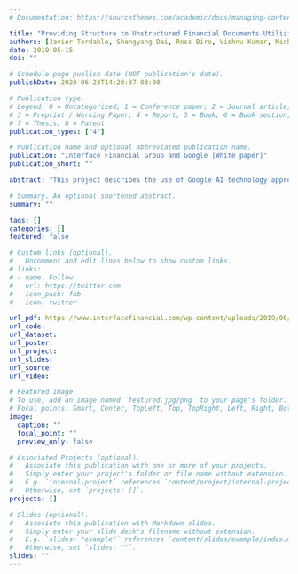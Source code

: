 ```yaml
---
# Documentation: https://sourcethemes.com/academic/docs/managing-content/

title: "Providing Structure to Unstructured Financial Documents Utilizing AI/ML"
authors: [Javier Tordable, Shengyang Dai, Ross Biro, Vishnu Kumar, Michael Cave, Zheng Xin Yong]
date: 2019-05-15
doi: ""

# Schedule page publish date (NOT publication's date).
publishDate: 2020-06-23T14:20:37-03:00

# Publication type.
# Legend: 0 = Uncategorized; 1 = Conference paper; 2 = Journal article;
# 3 = Preprint / Working Paper; 4 = Report; 5 = Book; 6 = Book section;
# 7 = Thesis; 8 = Patent
publication_types: ["4"]

# Publication name and optional abbreviated publication name.
publication: "Interface Financial Group and Google [White paper]"
publication_short: ""

abstract: "This project describes the use of Google AI technology approach for unstructured b2b invoices. Features are generated to capture layout and textual properties for each field of significance, and weighted to reveal key factors that identify a field on an invoice. Feature selection, threshold tuning, and model comparison are evaluated. Overall, we have preliminary achieved 99% accuracy on a field level basis. "

# Summary. An optional shortened abstract.
summary: ""

tags: []
categories: []
featured: false

# Custom links (optional).
#   Uncomment and edit lines below to show custom links.
# links:
# - name: Follow
#   url: https://twitter.com
#   icon_pack: fab
#   icon: twitter

url_pdf: https://www.interfacefinancial.com/wp-content/uploads/2019/06/ifg_google_whitepaper.pdf
url_code:
url_dataset:
url_poster:
url_project:
url_slides:
url_source:
url_video:

# Featured image
# To use, add an image named `featured.jpg/png` to your page's folder.
# Focal points: Smart, Center, TopLeft, Top, TopRight, Left, Right, BottomLeft, Bottom, BottomRight.
image:
  caption: ""
  focal_point: ""
  preview_only: false

# Associated Projects (optional).
#   Associate this publication with one or more of your projects.
#   Simply enter your project's folder or file name without extension.
#   E.g. `internal-project` references `content/project/internal-project/index.md`.
#   Otherwise, set `projects: []`.
projects: []

# Slides (optional).
#   Associate this publication with Markdown slides.
#   Simply enter your slide deck's filename without extension.
#   E.g. `slides: "example"` references `content/slides/example/index.md`.
#   Otherwise, set `slides: ""`.
slides: ""
---
```

